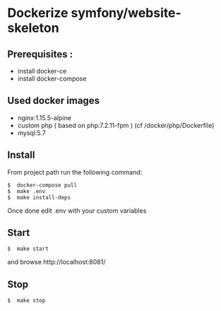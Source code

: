 # Dockerize symfony/website-skeleton

## Prerequisites :

- install docker-ce
- install docker-compose

## Used docker images

- nginx:1.15.5-alpine
- custom php ( based on php:7.2.11-fpm ) (cf /docker/php/Dockerfile)
- mysql:5.7

## Install

From project path run the following command:

```
$  docker-compose pull
$  make .env
$  make install-deps
```

Once done edit .env with your custom variables

## Start

```
$  make start
```

and browse http://localhost:8081/

## Stop

```
$  make stop
```
